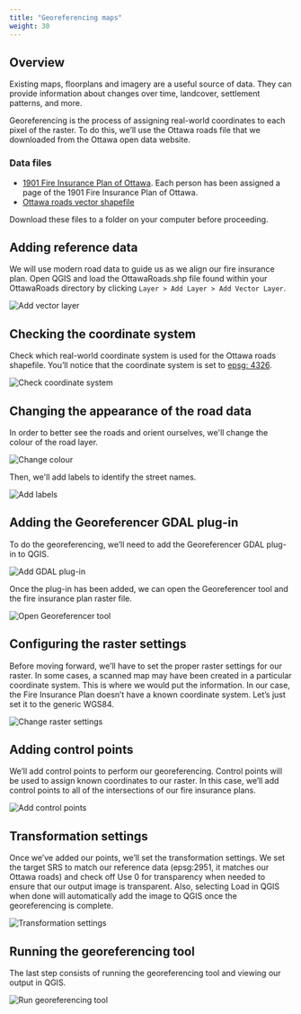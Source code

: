```yaml
---
title: "Georeferencing maps"
weight: 30
---
```


## Overview

Existing maps, floorplans and imagery are a useful source of data. They can provide information about changes over time, landcover, settlement patterns, and more. 

Georeferencing is the process of assigning real-world coordinates to each pixel of the raster. To do this, we’ll use the Ottawa roads file that we downloaded from the Ottawa open data website.


### Data files
* [1901 Fire Insurance Plan of Ottawa](https://drive.google.com/open?id=1JITpaNCJqIFHrd1aKkMq6IV2OUC3bEuy). Each person has been assigned a page of the 1901 Fire Insurance Plan of Ottawa.
* [Ottawa roads vector shapefile](https://drive.google.com/open?id=1JITpaNCJqIFHrd1aKkMq6IV2OUC3bEuy)

Download these files to a folder on your computer before proceeding. 

## Adding reference data

We will use modern road data to guide us as we align our fire insurance plan. Open QGIS and load the OttawaRoads.shp file found within your OttawaRoads directory by clicking ```Layer > Add Layer > Add Vector Layer```.

![Add vector layer](http://drive.google.com/uc?export=view&id=1k6BWGyDnjRkNtVz5s7NISK0Fx5TdHVWv)

## Checking the coordinate system

Check which real-world coordinate system is used for the Ottawa roads shapefile. You’ll notice that the coordinate system is set to [epsg: 4326](http://spatialreference.org/ref/epsg/4326/).

![Check coordinate system](http://drive.google.com/uc?export=view&id=1dV0yBoeuRU8wx91y4wNygmq6MqtfgO9b)

## Changing the appearance of the road data

In order to better see the roads and orient ourselves, we'll change the colour of the road layer.

![Change colour](http://drive.google.com/uc?export=view&id=16gjYLLl4z6XzJ4XZqe2DkFoBDT4DQvQ7)

Then, we'll add labels to identify the street names.

![Add labels](http://drive.google.com/uc?export=view&id=10iXtLXQZeE4oDDAMaRyBUHTZvf31zVF6)

## Adding the Georeferencer GDAL plug-in

To do the georeferencing, we’ll need to add the Georeferencer GDAL plug-in to QGIS. 

![Add GDAL plug-in](http://drive.google.com/uc?export=view&id=18iDKdghtqlukP5bKBpDhsIckD_62JDb-)

Once the plug-in has been added, we can open the Georeferencer tool and the fire insurance plan raster file.

![Open Georeferencer tool](http://drive.google.com/uc?export=view&id=1nISIqkfUGIiuoaotvE7fD10zY2spNRR7)

## Configuring the raster settings

Before moving forward, we’ll have to set the proper raster settings for our raster. In some cases, a scanned map may have been created in a particular coordinate system. This is where we would put the information. In our case, the Fire Insurance Plan doesn’t have a known coordinate system. Let’s just set it to the generic WGS84. 

![Change raster settings](http://drive.google.com/uc?export=view&id=1tshsgoX9anoRGYTUuCyP12gzZTnrlIPW)

## Adding control points

We’ll add control points to perform our georeferencing. Control points will be used to assign known coordinates to our raster. In this case, we’ll add control points to all of the intersections of our fire insurance plans.

![Add control points](http://drive.google.com/uc?export=view&id=1P8rNCX8DWIIMRfVVtsatBORKhG7XPQzt)

## Transformation settings

Once we’ve added our points, we’ll set the transformation settings. We set the target SRS to match our reference data (epsg:2951, it matches our Ottawa roads) and check off Use 0 for transparency when needed to ensure that our output image is transparent. Also, selecting  Load in QGIS when done will automatically add the image to QGIS once the georeferencing is complete.

![Transformation settings](http://drive.google.com/uc?export=view&id=1Tr5m0VEKm9uNR5npuQvITpZHUWRJgCUR)

## Running the georeferencing tool

The last step consists of running the georeferencing tool and viewing our output in QGIS. 

![Run georeferencing tool](http://drive.google.com/uc?export=view&id=1nt8I3RsgksV_GqE0kbOOgG7lwdCjj-VY)

